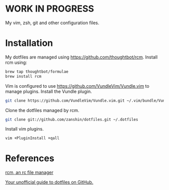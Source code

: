 # WORK IN PROGRESS

My vim, zsh, git and other configuration files.

# Installation

My dotfiles are managed using https://github.com/thoughtbot/rcm. Install rcm using:

```bash
brew tap thoughtbot/formulae
brew install rcm
```

Vim is configured to use https://github.com/VundleVim/Vundle.vim to manage plugins. Install the Vundle plugin.

```bash
git clone https://github.com/VundleVim/Vundle.vim.git ~/.vim/bundle/Vundle.vim
```

Clone the dotfiles managed by rcm.

```bash
git clone git://github.com/zanshin/dotfiles.git ~/.dotfiles
```

Install vim plugins.

```bash
vim +PluginInstall +qall
```

# References

[rcm, an rc file manager](https://robots.thoughtbot.com/rcm-for-rc-files-in-dotfiles-repos)

[Your unofficial guide to dotfiles on GitHub.](https://dotfiles.github.io)
